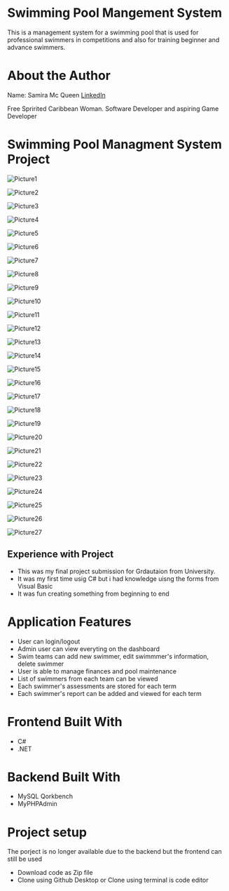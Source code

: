 # Swimming Pool Mangement System

This is a management system for a swimming pool that is used for professional swimmers in competitions and also for training beginner and advance swimmers.

# About the Author

Name: Samira Mc Queen
[LinkedIn](https://www.linkedin.com/in/samira-mc-queen-1882431a7/)

Free Spririted Caribbean Woman.
Software Developer and aspiring Game Developer

# Swimming Pool Managment System Project

![Picture1](assets/images/Picture1.png)

![Picture2](./assets/images/picture2.png)

![Picture3](./assets/images/picture3.png)

![Picture4](./assets/images/picture4.png)

![Picture5](./assets/images/picture5.png)

![Picture6](./assets/images/picture6.png)

![Picture7](./assets/images/picture7.png)

![Picture8](./assets/images/picture8.png)

![Picture9](./assets/images/picture9.png)

![Picture10](./assets/images/picture10.png)

![Picture11](./assets/images/picture11.png)

![Picture12](./assets/images/picture12.png)

![Picture13](./assets/images/picture13.png)

![Picture14](./assets/images/picture14.png)

![Picture15](./assets/images/picture15.png)

![Picture16](./assets/images/picture16.png)

![Picture17](./assets/images/picture17.png)

![Picture18](./assets/images/picture18.png)

![Picture19](./assets/images/picture19.png)

![Picture20](./assets/images/picture20.png)

![Picture21](./assets/images/picture21.png)

![Picture22](./assets/images/picture22.png)

![Picture23](./assets/images/picture23.png)

![Picture24](./assets/images/picture24.png)

![Picture25](./assets/images/picture25.png)

![Picture26](./assets/images/picture26.png)

![Picture27](./assets/images/picture27.png)

## Experience with Project

- This was my final project submission for Grdautaion from University.
- It was my first time usig C# but i had knowledge uisng the forms from Visual Basic
- It was fun creating something from beginning to end

# Application Features

- User can login/logout
- Admin user can view everyting on the dashboard
- Swim teams can add new swimmer, edit swimmmer's information, delete swimmer
- User is able to manage finances and pool maintenance
- List of swimmers from each team can be viewed
- Each swimmer's assessments are stored for each term
- Each swimmer's report can be added and viewed for each term

# Frontend Built With

- C#
- .NET

# Backend Built With

- MySQL Qorkbench
- MyPHPAdmin

# Project setup

The porject is no longer available due to the backend but the frontend can still be used

- Download code as Zip file
- Clone using Github Desktop or Clone using terminal is code editor
